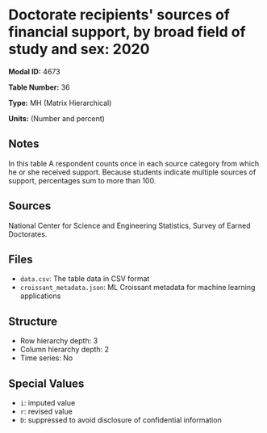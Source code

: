 # Doctorate recipients' sources of financial support, by broad field of study and sex: 2020

**Modal ID:** 4673

**Table Number:** 36

**Type:** MH (Matrix Hierarchical)

**Units:** (Number and percent)

## Notes

In this table A respondent counts once in each source category from which he or she received support. Because students indicate multiple sources of support, percentages sum to more than 100.

## Sources

National Center for Science and Engineering Statistics, Survey of Earned Doctorates.

## Files

- `data.csv`: The table data in CSV format
- `croissant_metadata.json`: ML Croissant metadata for machine learning applications

## Structure

- Row hierarchy depth: 3
- Column hierarchy depth: 2
- Time series: No

## Special Values

- `i`: imputed value
- `r`: revised value
- `D`: suppressed to avoid disclosure of confidential information
